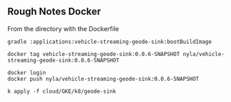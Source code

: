 ## Rough Notes Docker

From the directory with the Dockerfile


```shell
gradle :applications:vehicle-streaming-geode-sink:bootBuildImage
```


```shell script
docker tag vehicle-streaming-geode-sink:0.0.6-SNAPSHOT nyla/vehicle-streaming-geode-sink:0.0.6-SNAPSHOT 

docker login
docker push nyla/vehicle-streaming-geode-sink:0.0.6-SNAPSHOT
```


```shell
k apply -f cloud/GKE/k8/geode-sink
```

